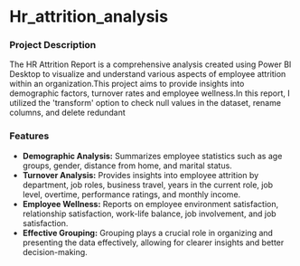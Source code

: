 # Hr_attrition_analysis
### Project Description
The HR Attrition Report is a comprehensive analysis created using Power BI Desktop to visualize and understand various aspects of employee attrition within an organization.This project aims to provide insights into demographic factors, turnover rates and employee wellness.In this report, I utilized the 'transform' option to check null values in the dataset, rename columns, and delete redundant 
### Features
- **Demographic Analysis:** Summarizes employee statistics such as age groups, gender, distance from home, and marital status.
- **Turnover Analysis:** Provides insights into employee attrition by department, job roles, business travel, years in the current role, job level, overtime, performance ratings, and monthly income.
- **Employee Wellness:** Reports on employee environment satisfaction, relationship satisfaction, work-life balance, job involvement, and job satisfaction.
- **Effective Grouping:** Grouping plays a crucial role in organizing and presenting the data effectively, allowing for clearer insights and better decision-making.

